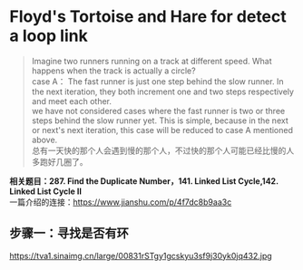 # Floyd's Tortoise and Hare for detect a loop link

> Imagine two runners running on a track at different speed. What happens when the track is actually a circle?  
 case A： The fast runner is just one step behind the slow runner. In the next iteration, they both increment one and two steps respectively and meet each other.  
we have not considered cases where the fast runner is two or three steps behind the slow runner yet. This is simple, because in the next or next's next iteration, this case will be reduced to case A mentioned above.  
总有一天快的那个人会遇到慢的那个人，不过快的那个人可能已经比慢的人多跑好几圈了。

**相关题目：287. Find the Duplicate Number，141. Linked List Cycle,142. Linked List Cycle II**  
一篇介绍的连接：https://www.jianshu.com/p/4f7dc8b9aa3c

## 步骤一：寻找是否有环
https://tva1.sinaimg.cn/large/00831rSTgy1gcskyu3sf9j30yk0jq432.jpg
